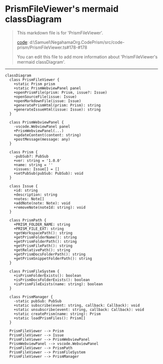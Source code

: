 # PrismFileViewer's mermaid classDiagram

> This markdown file is for 'PrismFileViewer'.
>
> [code](/src/code-prism/PrismFileViewer.ts#178-#178): d:\Samuel\NegahamaOrg.CodePrism/src/code-prism/PrismFileViewer.ts#178-#178
>
> You can edit this file to add more information about 'PrismFileViewer's mermaid classDiagram'.

---

```mermaid
classDiagram
  class PrismFileViewer {
    +static Prism prism
    +static PrismWebviewPanel panel
    +openPrismFile(prism: Prism, issue?: Issue)
    +openSourceFile(issue: Issue)
    +openMarkdownFile(issue: Issue)
    +generatePrismHtml(prism: Prism): string
    +generateIssueHtml(issue: Issue): string
  }

  class PrismWebviewPanel {
    -vscode.WebviewPanel panel
    +PrismWebviewPanel(...)
    +updateContent(content: string)
    +postMessage(message: any)
  }

  class Prism {
    -pubSub?: PubSub
    +ver: string = '1.0.0'
    +name: string = ''
    +issues: Issue[] = []
    +setPubSub(pubSub: PubSub): void
  }

  class Issue {
    +id: string
    +description: string
    +notes: Note[]
    +addNote(note: Note): void
    +removeNote(noteId: string): void
  }

  class PrismPath {
    +PRISM_FOLDER_NAME: string
    +PRISM_FILE_EXT: string
    +getWorkspacePath(): string
    +getPrismFolderName(): string
    +getPrismFolderPath(): string
    +getPrismFilePath(): string
    +getRelativePath(): string
    +getPrismDocsFolderPath(): string
    +getPrismSnippetFolderPath(): string
  }

  class PrismFileSystem {
    +isPrismFolderExists(): boolean
    +isPrismDocsFolderExists(): boolean
    +isPrismFileExists(name: string): boolean
  }

  class PrismManager {
    -static pubSub: PubSub
    +static subscribe(event: string, callback: Callback): void
    +static unsubscribe(event: string, callback: Callback): void
    +static createPrism(name: string): Prism
    +static loadPrismFiles(): Prism[]
  }

  PrismFileViewer --> Prism
  PrismFileViewer --> Issue
  PrismFileViewer --> PrismWebviewPanel
  PrismWebviewPanel --> vscode.WebviewPanel
  PrismFileViewer --> PrismPath
  PrismFileViewer --> PrismFileSystem
  PrismFileViewer --> PrismManager
```
